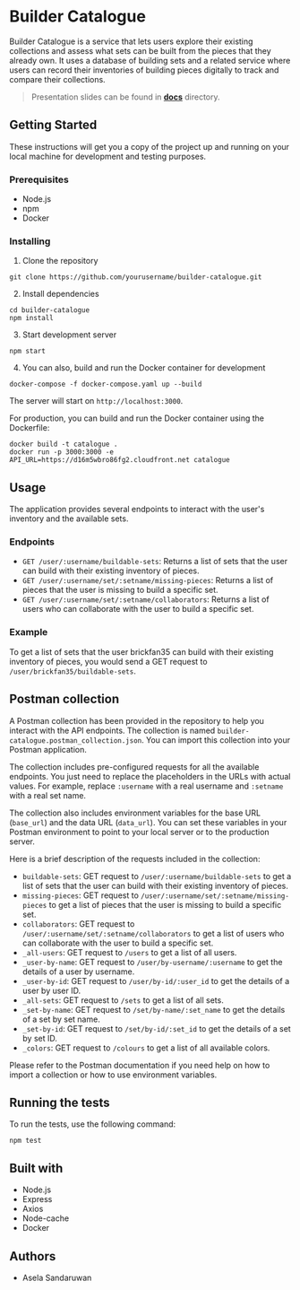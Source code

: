 # Builder Catalogue

Builder Catalogue is a service that lets users explore their existing collections and assess what sets can be built from the pieces that they already own. It uses a database of building sets and a related service where users can record their inventories of building pieces digitally to track and compare their collections.

> Presentation slides can be found in [**docs**](./docs/) directory.

## Getting Started

These instructions will get you a copy of the project up and running on your local machine for development and testing purposes.

### Prerequisites

- Node.js
- npm
- Docker

### Installing

1. Clone the repository
```
git clone https://github.com/yourusername/builder-catalogue.git
```

2. Install dependencies
```
cd builder-catalogue
npm install
```

3. Start development server
```
npm start
```

4. You can also, build and run the Docker container for development
```
docker-compose -f docker-compose.yaml up --build
```

The server will start on `http://localhost:3000`.

For production, you can build and run the Docker container using the Dockerfile:
```
docker build -t catalogue .
docker run -p 3000:3000 -e API_URL=https://d16m5wbro86fg2.cloudfront.net catalogue
```

## Usage

The application provides several endpoints to interact with the user's inventory and the available sets.

### Endpoints

- `GET /user/:username/buildable-sets`: Returns a list of sets that the user can build with their existing inventory of pieces.
- `GET /user/:username/set/:setname/missing-pieces`: Returns a list of pieces that the user is missing to build a specific set.
- `GET /user/:username/set/:setname/collaborators`: Returns a list of users who can collaborate with the user to build a specific set.

### Example

To get a list of sets that the user brickfan35 can build with their existing inventory of pieces, you would send a GET request to `/user/brickfan35/buildable-sets`.


## Postman collection
A Postman collection has been provided in the repository to help you interact with the API endpoints. The collection is named `builder-catalogue.postman_collection.json`. You can import this collection into your Postman application.

The collection includes pre-configured requests for all the available endpoints. You just need to replace the placeholders in the URLs with actual values. For example, replace `:username` with a real username and `:setname` with a real set name.

The collection also includes environment variables for the base URL (`base_url`) and the data URL (`data_url`). You can set these variables in your Postman environment to point to your local server or to the production server.

Here is a brief description of the requests included in the collection:

- `buildable-sets`: GET request to `/user/:username/buildable-sets` to get a list of sets that the user can build with their existing inventory of pieces.
- `missing-pieces`: GET request to `/user/:username/set/:setname/missing-pieces` to get a list of pieces that the user is missing to build a specific set.
- `collaborators`: GET request to `/user/:username/set/:setname/collaborators` to get a list of users who can collaborate with the user to build a specific set.
- `_all-users`: GET request to `/users` to get a list of all users.
- `_user-by-name`: GET request to `/user/by-username/:username` to get the details of a user by username.
- `_user-by-id`: GET request to `/user/by-id/:user_id` to get the details of a user by user ID.
- `_all-sets`: GET request to `/sets` to get a list of all sets.
- `_set-by-name`: GET request to `/set/by-name/:set_name` to get the details of a set by set name.
- `_set-by-id`: GET request to `/set/by-id/:set_id` to get the details of a set by set ID.
- `_colors`: GET request to `/colours` to get a list of all available colors.

Please refer to the Postman documentation if you need help on how to import a collection or how to use environment variables.

## Running the tests

To run the tests, use the following command:
```
npm test
```

## Built with

- Node.js
- Express
- Axios
- Node-cache
- Docker

## Authors

- Asela Sandaruwan
